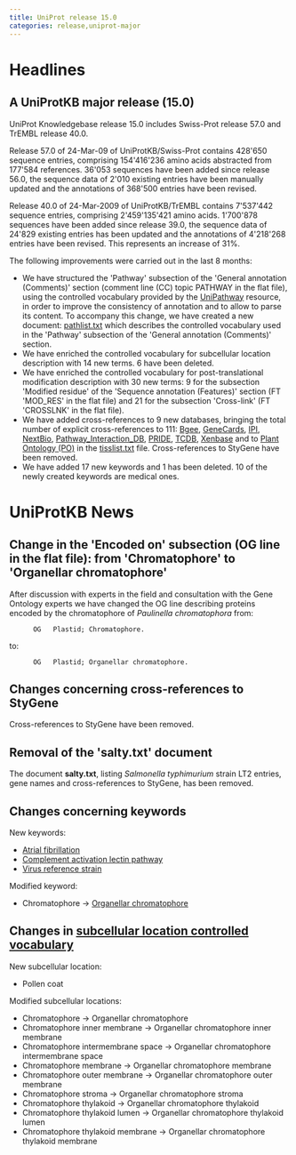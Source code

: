 ```yaml
---
title: UniProt release 15.0
categories: release,uniprot-major
---
```


# Headlines

## A UniProtKB major release (15.0)

UniProt Knowledgebase release 15.0 includes Swiss-Prot release 57.0 and TrEMBL release 40.0.

Release 57.0 of 24-Mar-09 of UniProtKB/Swiss-Prot contains 428'650 sequence entries, comprising 154'416'236 amino acids abstracted from 177'584 references. 36'053 sequences have been added since release 56.0, the sequence data of 2'010 existing entries have been manually updated and the annotations of 368'500 entries have been revised.

Release 40.0 of 24-Mar-2009 of UniProtKB/TrEMBL contains 7'537'442 sequence entries, comprising 2'459'135'421 amino acids. 1'700'878 sequences have been added since release 39.0, the sequence data of 24'829 existing entries has been updated and the annotations of 4'218'268 entries have been revised. This represents an increase of 31%.

The following improvements were carried out in the last 8 months:

-   We have structured the 'Pathway' subsection of the 'General annotation (Comments)' section (comment line (CC) topic PATHWAY in the flat file), using the controlled vocabulary provided by the [UniPathway](http://www.grenoble.prabi.fr/obiwarehouse/unipathway) resource, in order to improve the consistency of annotation and to allow to parse its content. To accompany this change, we have created a new document: [pathlist.txt](https://ftp.uniprot.org/pub/databases/uniprot/current_release/knowledgebase/complete/docs/pathlist) which describes the controlled vocabulary used in the 'Pathway' subsection of the 'General annotation (Comments)' section.
-   We have enriched the controlled vocabulary for subcellular location description with 14 new terms. 6 have been deleted.
-   We have enriched the controlled vocabulary for post-translational modification description with 30 new terms: 9 for the subsection 'Modified residue' of the 'Sequence annotation (Features)' section (FT 'MOD\_RES' in the flat file) and 21 for the subsection 'Cross-link' (FT 'CROSSLNK' in the flat file).
-   We have added cross-references to 9 new databases, bringing the total number of explicit cross-references to 111: [Bgee](http://bgee.unil.ch/bgee/bgee), [GeneCards](http://www.genecards.org/), [IPI](http://www.ebi.ac.uk/IPI/IPIhelp.html), [NextBio](http://www.nextbio.com/), [Pathway\_Interaction\_DB](http://pid.nci.nih.gov/), [PRIDE](http://www.ebi.ac.uk/pride//), [TCDB](http://www.tcdb.org/), [Xenbase](http://www.xenbase.org/) and to [Plant Ontology (PO)](http://www.plantontology.org/) in the [tisslist.txt](https://ftp.uniprot.org/pub/databases/uniprot/current_release/knowledgebase/complete/docs/tisslist) file. Cross-references to StyGene have been removed.
-   We have added 17 new keywords and 1 has been deleted. 10 of the newly created keywords are medical ones.

# UniProtKB News

## Change in the 'Encoded on' subsection (OG line in the flat file): from 'Chromatophore' to 'Organellar chromatophore'

After discussion with experts in the field and consultation with the Gene Ontology experts we have changed the OG line describing proteins encoded by the chromatophore of *Paulinella chromatophora* from:

          OG   Plastid; Chromatophore.
         

to:

          OG   Plastid; Organellar chromatophore.
         

## Changes concerning cross-references to StyGene

Cross-references to StyGene have been removed.

## Removal of the 'salty.txt' document

The document **salty.txt**, listing *Salmonella typhimurium* strain LT2 entries, gene names and cross-references to StyGene, has been removed.

## Changes concerning keywords

New keywords:

-   [Atrial fibrillation](http://www.uniprot.org/keywords/KW-1015)
-   [Complement activation lectin pathway](http://www.uniprot.org/keywords/KW-1016)
-   [Virus reference strain](http://www.uniprot.org/keywords/KW-1017)

Modified keyword:

-   Chromatophore -&gt; [Organellar chromatophore](http://www.uniprot.org/keywords/KW-0622)

## Changes in [subcellular location controlled vocabulary](https://ftp.uniprot.org/pub/databases/uniprot/current_release/knowledgebase/complete/docs/subcell)

New subcellular location:

-   Pollen coat

Modified subcellular locations:

-   Chromatophore -&gt; Organellar chromatophore
-   Chromatophore inner membrane -&gt; Organellar chromatophore inner membrane
-   Chromatophore intermembrane space -&gt; Organellar chromatophore intermembrane space
-   Chromatophore membrane -&gt; Organellar chromatophore membrane
-   Chromatophore outer membrane -&gt; Organellar chromatophore outer membrane
-   Chromatophore stroma -&gt; Organellar chromatophore stroma
-   Chromatophore thylakoid -&gt; Organellar chromatophore thylakoid
-   Chromatophore thylakoid lumen -&gt; Organellar chromatophore thylakoid lumen
-   Chromatophore thylakoid membrane -&gt; Organellar chromatophore thylakoid membrane
